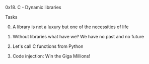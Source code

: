0x18. C - Dynamic libraries

Tasks

0. A library is not a luxury but one of the necessities of life

1. Without libraries what have we? We have no past and no future

2. Let's call C functions from Python

3. Code injection: Win the Giga Millions!
